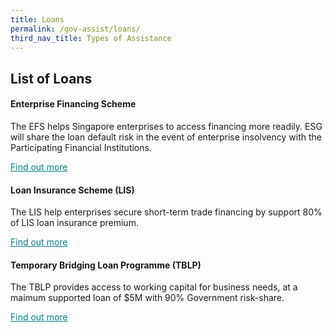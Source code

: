 ```yaml
---
title: Loans
permalink: /gov-assist/loans/
third_nav_title: Types of Assistance
---
```


## List of Loans

#### Enterprise Financing Scheme

The EFS helps Singapore enterprises to access financing more readily. ESG will share the loan default risk in the event of enterprise insolvency with the Participating Financial Institutions. 

<a href="https://www.enterprisesg.gov.sg/financial-assistance/loans-and-insurance/loans-and-insurance/enterprise-financing-scheme/overview" target="_blank" style="color:#037e8a">Find out more</a>

#### Loan Insurance Scheme (LIS)

The LIS help enterprises secure short-term trade financing by support 80% of LIS loan insurance premium.

<a href="https://www.enterprisesg.gov.sg/financial-assistance/loans-and-insurance/loans-and-insurance/loan-insurance-scheme " target="_blank" style="color:#037e8a">Find out more</a>

#### Temporary Bridging Loan Programme (TBLP)

The TBLP provides access to working capital for business needs, at a maimum supported loan of $5M with 90% Government risk-share.

<a href="https://www.enterprisesg.gov.sg/financial-assistance/loans-and-insurance/loans-and-insurance/temporary-bridging-loan-programme/overview " target="_blank" style="color:#037e8a">Find out more</a>
